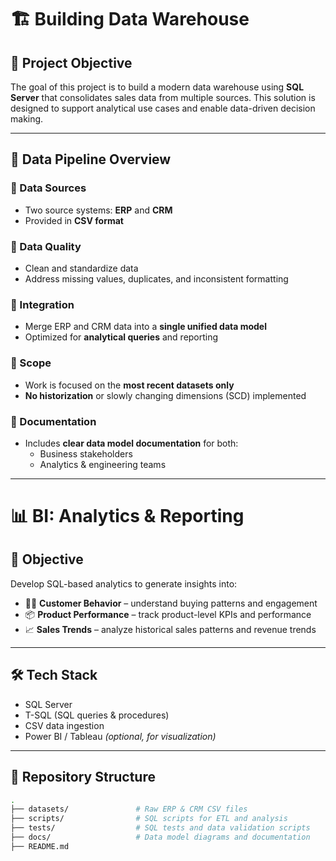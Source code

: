 # 🏗️ Building Data Warehouse

## 📌 Project Objective

The goal of this project is to build a modern data warehouse using **SQL Server** that consolidates sales data from multiple sources. This solution is designed to support analytical use cases and enable data-driven decision making.

---

## 📂 Data Pipeline Overview

### 🔹 Data Sources
- Two source systems: **ERP** and **CRM**
- Provided in **CSV format**

### 🔹 Data Quality
- Clean and standardize data
- Address missing values, duplicates, and inconsistent formatting

### 🔹 Integration
- Merge ERP and CRM data into a **single unified data model**
- Optimized for **analytical queries** and reporting

### 🔹 Scope
- Work is focused on the **most recent datasets only**
- **No historization** or slowly changing dimensions (SCD) implemented

### 🔹 Documentation
- Includes **clear data model documentation** for both:
  - Business stakeholders
  - Analytics & engineering teams

---

# 📊 BI: Analytics & Reporting

## 🎯 Objective

Develop SQL-based analytics to generate insights into:

- 🧍‍♂️ **Customer Behavior** – understand buying patterns and engagement
- 📦 **Product Performance** – track product-level KPIs and performance
- 📈 **Sales Trends** – analyze historical sales patterns and revenue trends

---

## 🛠️ Tech Stack

- SQL Server
- T-SQL (SQL queries & procedures)
- CSV data ingestion
- Power BI / Tableau *(optional, for visualization)*

---

## 📁 Repository Structure

```bash
.
├── datasets/               # Raw ERP & CRM CSV files
├── scripts/                # SQL scripts for ETL and analysis
├── tests/                  # SQL tests and data validation scripts
├── docs/                   # Data model diagrams and documentation 
├── README.md
